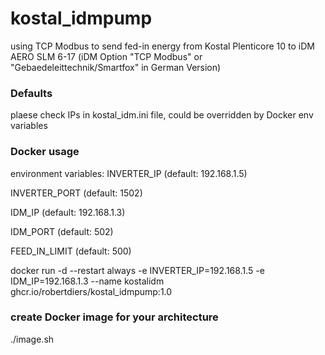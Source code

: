 # kostal_idmpump
using TCP Modbus to send fed-in energy from Kostal Plenticore 10 to iDM AERO SLM 6-17
(iDM Option "TCP Modbus" or "Gebaedeleittechnik/Smartfox" in German Version)

### Defaults
plaese check IPs in kostal_idm.ini file, could be overridden by Docker env variables

### Docker usage

environment variables:
INVERTER_IP (default: 192.168.1.5)

INVERTER_PORT (default: 1502)

IDM_IP (default: 192.168.1.3)

IDM_PORT (default: 502)

FEED_IN_LIMIT (default: 500)

docker run -d --restart always -e INVERTER_IP=192.168.1.5 -e IDM_IP=192.168.1.3 --name kostalidm ghcr.io/robertdiers/kostal_idmpump:1.0

### create Docker image for your architecture
./image.sh
